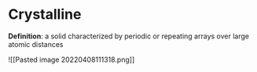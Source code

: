 # Crystalline

**Definition**: a solid characterized by periodic or repeating arrays over large atomic distances

![[Pasted image 20220408111318.png]]

